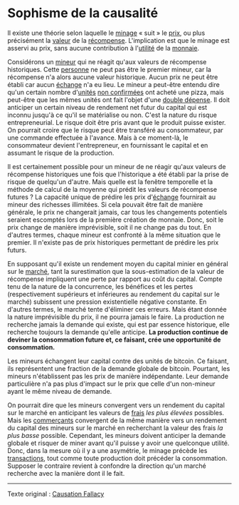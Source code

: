 Sophisme de la causalité
========================

Il existe une théorie selon laquelle le [minage](ch101-glossary.md#mine) « suit » le [prix](ch101-glossary.md#prix), ou plus précisément la [valeur](ch101-glossary.md#valeur) de la [récompense](ch101-glossary.md#récompense). L'implication est que le minage est asservi au prix, sans aucune contribution à l'[utilité](ch101-glossary.md#utilité) de la [monnaie](ch101-glossary.md#monnaie).

Considérons un [mineur](ch101-glossary.md#mineur) qui ne réagit qu'aux valeurs de récompense historiques. Cette [personne](ch101-glossary.md#personne) ne peut pas être le premier mineur, car la récompense n'a alors aucune valeur historique. Aucun prix ne peut être établi car aucun [échange](ch101-glossary.md#commerce) n'a eu lieu. Le mineur a peut-être entendu dire qu'un certain nombre d'[unités](ch101-glossary.md#unité) [non confirmées](ch101-glossary.md#non-confirmée) ont acheté une pizza, mais peut-être que les mêmes unités ont fait l'objet d'une [double dépense](ch101-glossary.md#double-dépense). Il doit anticiper un certain niveau de rendement net futur du capital qui est inconnu jusqu'à ce qu'il se matérialise ou non. C'est la nature du risque entrepreneurial. Le risque doit être pris avant que le produit puisse exister. On pourrait croire que le risque peut être transféré au consommateur, par une commande effectuée à l'avance. Mais à ce moment-là, le consommateur devient l'entrepreneur, en fournissant le capital et en assumant le risque de la production.

Il est certainement possible pour un mineur de ne réagir qu'aux valeurs de récompense historiques une fois que l'historique a été établi par la prise de risque de quelqu'un d'autre. Mais quelle est la fenêtre temporelle et la méthode de calcul de la moyenne qui prédit les valeurs de récompense futures ? La capacité unique de prédire les prix d'[échange](ch101-glossary.md#échange) fournirait au mineur des richesses illimitées. Si cela pouvait être fait de manière générale, le prix ne changerait jamais, car tous les changements potentiels seraient escomptés lors de la première création de monnaie. Donc, soit le prix change de manière imprévisible, soit il ne change pas du tout. En d'autres termes, chaque mineur est confronté à la même situation que le premier. Il n'existe pas de prix historiques permettant de prédire les prix futurs.

En supposant qu'il existe un rendement moyen du capital minier en général sur le [marché](ch101-glossary.md#marché), tant la surestimation que la sous-estimation de la valeur de récompense impliquent une perte par rapport au coût du capital. Compte tenu de la nature de la concurrence, les bénéfices et les pertes (respectivement supérieurs et inférieures au rendement du capital sur le marché) subissent une pression existentielle négative constante. En d'autres termes, le marché tente d'éliminer ces erreurs. Mais étant donnée la nature imprévisible du prix, il ne pourra jamais le faire. La production ne recherche jamais la demande qui existe, qui est par essence historique, elle recherche toujours la demande qu'elle anticipe. **La production continue de deviner la consommation future et, ce faisant, crée une opportunité de consommation.**

Les mineurs échangent leur capital contre des unités de bitcoin. Ce faisant, ils représentent une fraction de la demande globale de bitcoin. Pourtant, les mineurs n'établissent pas les prix de manière indépendante. Leur demande particulière n'a pas plus d'impact sur le prix que celle d'un non-mineur ayant le même niveau de demande.

On pourrait dire que les mineurs convergent vers un rendement du capital sur le marché en anticipant les valeurs de [frais](ch101-glossary.md#frais) *les plus élevées* possibles. Mais les [commerçants](ch101-glossary.md#commerçant) convergent de la même manière vers un rendement du capital des mineurs sur le marché en recherchant la valeur des frais *la plus basse* possible. Cependant, les mineurs doivent anticiper la demande globale et risquer de miner avant qu'il puisse y avoir une quelconque utilité. Donc, dans la mesure où il y a une asymétrie, le minage précède les [transactions](ch101-glossary.md#transaction), tout comme toute production doit précéder la consommation. Supposer le contraire revient à confondre la direction qu'un marché recherche avec la manière dont il le fait.

---

Texte original : [Causation Fallacy](https://github.com/libbitcoin/libbitcoin-system/wiki/Causation-Fallacy)